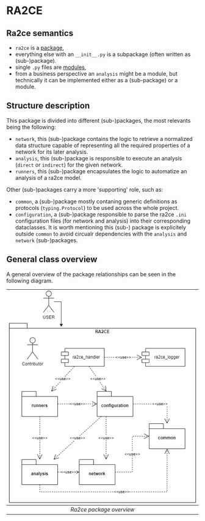 # RA2CE

## Ra2ce semantics

- `ra2ce` is a [package](https://packaging.python.org/en/latest/tutorials/packaging-projects/),
- everything else with an `__init__.py` is a subpackage (often written as (sub-)package).
- single `.py` files are [modules](https://docs.python.org/3/tutorial/modules.html),
- from a business perspective an `analysis` might be a module, but technically it can be implemented either as a (sub-package) or a module.

## Structure description

This package is divided into different (sub-)packages, the most relevants being the following:

- `network`, this (sub-)package contains the logic to retrieve a normalized data structure capable of representing all the required properties of a network for its later analysis.
- `analysis`, this (sub-)package is responsible to execute an analysis (`direct` or `indirect`) for the given network.
- `runners`, this (sub-)package encapsulates the logic to automatize an analysis of a ra2ce model.

Other (sub-)packages carry a more 'supporting' role, such as:

- `common`, a (sub-)package mostly contaning generic definitions as protocols (`typing.Protocol`) to be used across the whole project.
- `configuration`, a (sub-)package responsible to parse the ra2ce `.ini` configuration files (for network and analysis) into their corresponding dataclasses. It is worth mentioning this (sub-) package is explicitely outside `common` to avoid circualr dependencies with the `analysis` and `network` (sub-)packages.

## General class overview

A general overview of the package relationships can be seen in the following diagram.

| ![ra2ce_package_overview.png](/docs/_diagrams/ra2ce_package_overview.png)| 
|:--:| 
| *Ra2ce package overview* |